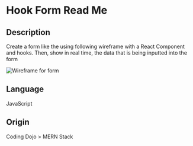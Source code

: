 # Hook Form Read Me

## Description

Create a form like the using following wireframe with a React Component and hooks. Then, show in real time, the data that is being inputted into the form

![Wireframe for form](https://i.imgur.com/ideGjGd.png)

## Language

JavaScript

## Origin

Coding Dojo > MERN Stack
